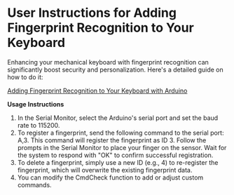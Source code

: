 <body>
<h1>User Instructions for Adding Fingerprint Recognition to Your Keyboard
</h1>
<p>Enhancing your mechanical keyboard with fingerprint recognition can significantly boost security and personalization. Here's a detailed guide on how to do it:</p>
<p><a href="https://www.tech-sparks.com/adding-fingerprint-recognition-to-keyboard-with-arduino/">Adding Fingerprint Recognition to Your Keyboard with Arduino</a></p>
<p><strong>Usage Instructions</strong></p>
<ol>
  <li>In the Serial Monitor, select the Arduino's serial port and set the baud rate to 115200.</li>
  <li>To register a fingerprint, send the following command to the serial port: A,3. This command will register the fingerprint as ID 3. Follow the prompts in the Serial Monitor to place your finger on the sensor. Wait for the system to respond with &quot;OK&quot; to confirm successful registration.</li>
  <li>To delete a fingerprint, simply use a new ID (e.g., 4) to re-register the fingerprint, which will overwrite the existing fingerprint data.</li>
  <li>You can modify the CmdCheck function to add or adjust custom commands.</li>
</ol>
</body>
